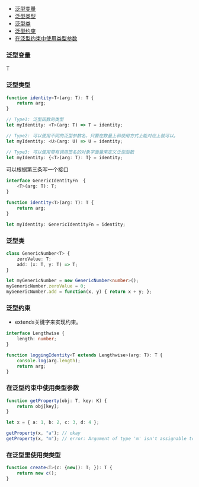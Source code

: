 
<!-- @import "[TOC]" {cmd="toc" depthFrom=1 depthTo=6 orderedList=false} -->

<!-- code_chunk_output -->

- [泛型变量](#泛型变量)
- [泛型类型](#泛型类型)
- [泛型类](#泛型类)
- [泛型约束](#泛型约束)
- [在泛型约束中使用类型参数](#在泛型约束中使用类型参数)

<!-- /code_chunk_output -->
### 泛型变量
T

### 泛型类型
```TypeScript
function identity<T>(arg: T): T {
    return arg;
}

// Type1: 泛型函数的类型
let myIdentity: <T>(arg: T) => T = identity;

// Type2: 可以使用不同的泛型参数名，只要在数量上和使用方式上能对应上就可以。
let myIdentity: <U>(arg: U) => U = identity;

// Type3: 可以使用带有调用签名的对象字面量来定义泛型函数
let myIdentity: {<T>(arg: T): T} = identity;
```

可以根据第三条写一个接口
```TypeScript
interface GenericIdentityFn  {
    <T>(arg: T): T;
}

function identity<T>(arg: T): T {
    return arg;
}

let myIdentity: GenericIdentityFn = identity;
```

### 泛型类
```TypeScript
class GenericNumber<T> {
    zeroValue: T;
    add: (x: T, y: T) => T;
}

let myGenericNumber = new GenericNumber<number>();
myGenericNumber.zeroValue = 0;
myGenericNumber.add = function(x, y) { return x + y; };
```

### 泛型约束
* extends关键字来实现约束。
```TypeScript
interface Lengthwise {
    length: number;
}

function loggingIdentity<T extends Lengthwise>(arg: T): T {
    console.log(arg.length); 
    return arg;
}
```

### 在泛型约束中使用类型参数
```TypeScript
function getProperty(obj: T, key: K) {
    return obj[key];
}

let x = { a: 1, b: 2, c: 3, d: 4 };

getProperty(x, "a"); // okay
getProperty(x, "m"); // error: Argument of type 'm' isn't assignable to 'a' | 'b' | 'c' | 'd'.
```

### 在泛型里使用类类型
```TypeScript
function create<T>(c: {new(): T; }): T {
    return new c();
}
```